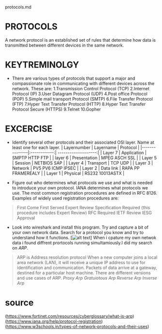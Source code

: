 protocols.md
# PROTOCOLS
A  network protocol is an established set of rules that determine how data is transmitted between different devices in the same network.
# KEYTREMINOLGY
* There are various types of protocols that support a major and compassionate role in communicating with different devices across the network. These are:
1.Transmission Control Protocol (TCP)
2.Internet Protocol (IP)
3.User Datagram Protocol (UDP)
4.Post office Protocol (POP)
5.Simple mail transport Protocol (SMTP)
6.File Transfer Protocol (FTP)
7.Hyper Text Transfer Protocol (HTTP)
8.Hyper Text Transfer Protocol Secure (HTTPS)
9.Telnet
10.Gopher
# EXCERCISE
-	Identify several other protocols and their associated OSI layer. Name at least one for each layer.
| Layernumber   | Layername    | Protocol             |
|---------------|:------------:| --------------------:|
| Layer 7       | Application  | SMPTP HTTP FTP       |
| layer 6       | Presentation | MPEG ASCH  SSL       |
| Layer 5       | Session      | NETBIOS SAP          |
| Layer 4       | Transport    | TCP UDP              |
| Layer 3       | Network      | PV5 PV6 ICMP IPSEC   |
| Layer 2       | Data link    | RAPA PP FRAMEREALY   |
| Layer 1       | Physical     | RS232 10013ASTX      |

-	Figure out who determines what protocols we use and what is needed to introduce your own protocol.
IANA determines what protocols we use.
The most common registration procedures are defined in RFC 8126. Examples of widely used registration procedures are:
> First Come First Served
> Expert Review
> Specification Required (this procedure includes Expert Review)
> RFC Required
> IETF Review
> IESG Approval
-	Look into wireshark and install this program. Try and capture a bit of your own network data. Search for a protocol you know and try to understand how it functions.
[![alt text]("C:\Users\tanuj\OneDrive\Documents\GitHub\cloud-9-Tanujadubba\00_includes\ownnetworkdata.png")]
When i cpature my own netwok data i found diffrent prortocols running simultamiously.I  did my search on *ARP*.
> ARP is Address resolution protocol
When a new computer joins a local area network (LAN), it will receive a unique IP address to use for identification and communication. 
Packets of data arrive at a gateway, destined for a particular host machine.
There are different versions and use cases of ARP. 
*Proxy Arp*
*Gratuiotous Arp*
*Reverse Arp*
*Inverse Arp* 
# source
(https://www.fortinet.com/resources/cyberglossary/what-is-arp)
(https://www.iana.org/help/protocol-registration)
(https://www.w3schools.in/types-of-network-protocols-and-their-uses)

